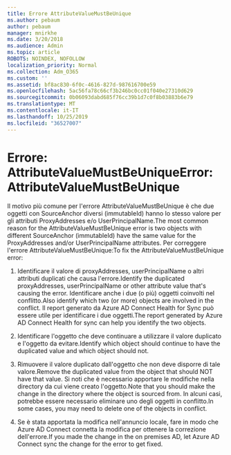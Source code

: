```yaml
---
title: Errore AttributeValueMustBeUnique
ms.author: pebaum
author: pebaum
manager: mnirkhe
ms.date: 3/20/2018
ms.audience: Admin
ms.topic: article
ROBOTS: NOINDEX, NOFOLLOW
localization_priority: Normal
ms.collection: Adm_O365
ms.custom: ''
ms.assetid: bf8ac830-6f0c-4616-827d-987616700e59
ms.openlocfilehash: 5ac56fa78c66cf3b246bc0cc01f040e27310d629
ms.sourcegitcommit: 0b06093dabd685f76cc39b1d7c0f8b03883b6e79
ms.translationtype: MT
ms.contentlocale: it-IT
ms.lasthandoff: 10/25/2019
ms.locfileid: "36527007"
---
```

# <a name="error-attributevaluemustbeunique"></a><span data-ttu-id="eb7d4-102">Errore: AttributeValueMustBeUnique</span><span class="sxs-lookup"><span data-stu-id="eb7d4-102">Error: AttributeValueMustBeUnique</span></span>

<span data-ttu-id="eb7d4-103">Il motivo più comune per l'errore AttributeValueMustBeUnique è che due oggetti con SourceAnchor diversi (immutableId) hanno lo stesso valore per gli attributi ProxyAddresses e/o UserPrincipalName.</span><span class="sxs-lookup"><span data-stu-id="eb7d4-103">The most common reason for the AttributeValueMustBeUnique error is two objects with different SourceAnchor (immutableId) have the same value for the ProxyAddresses and/or UserPrincipalName attributes.</span></span> <span data-ttu-id="eb7d4-104">Per correggere l'errore AttributeValueMustBeUnique:</span><span class="sxs-lookup"><span data-stu-id="eb7d4-104">To fix the AttributeValueMustBeUnique error:</span></span>
  
1. <span data-ttu-id="eb7d4-105">Identificare il valore di proxyAddresses, userPrincipalName o altri attributi duplicati che causa l'errore.</span><span class="sxs-lookup"><span data-stu-id="eb7d4-105">Identify the duplicated proxyAddresses, userPrincipalName or other attribute value that's causing the error.</span></span> <span data-ttu-id="eb7d4-106">Identificare anche i due (o più) oggetti coinvolti nel conflitto.</span><span class="sxs-lookup"><span data-stu-id="eb7d4-106">Also identify which two (or more) objects are involved in the conflict.</span></span> <span data-ttu-id="eb7d4-107">Il report generato da Azure AD Connect Health for Sync può essere utile per identificare i due oggetti.</span><span class="sxs-lookup"><span data-stu-id="eb7d4-107">The report generated by Azure AD Connect Health for sync can help you identify the two objects.</span></span>
    
2. <span data-ttu-id="eb7d4-108">Identificare l'oggetto che deve continuare a utilizzare il valore duplicato e l'oggetto da evitare.</span><span class="sxs-lookup"><span data-stu-id="eb7d4-108">Identify which object should continue to have the duplicated value and which object should not.</span></span>
    
3. <span data-ttu-id="eb7d4-109">Rimuovere il valore duplicato dall'oggetto che non deve disporre di tale valore.</span><span class="sxs-lookup"><span data-stu-id="eb7d4-109">Remove the duplicated value from the object that should NOT have that value.</span></span> <span data-ttu-id="eb7d4-110">Si noti che è necessario apportare le modifiche nella directory da cui viene creato l'oggetto.</span><span class="sxs-lookup"><span data-stu-id="eb7d4-110">Note that you should make the change in the directory where the object is sourced from.</span></span> <span data-ttu-id="eb7d4-111">In alcuni casi, potrebbe essere necessario eliminare uno degli oggetti in conflitto.</span><span class="sxs-lookup"><span data-stu-id="eb7d4-111">In some cases, you may need to delete one of the objects in conflict.</span></span>
    
4. <span data-ttu-id="eb7d4-112">Se è stata apportata la modifica nell'annuncio locale, fare in modo che Azure AD Connect connetta la modifica per ottenere la correzione dell'errore.</span><span class="sxs-lookup"><span data-stu-id="eb7d4-112">If you made the change in the on premises AD, let Azure AD Connect sync the change for the error to get fixed.</span></span>
    

